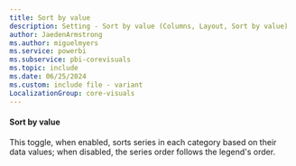 ```yaml
---
title: Sort by value
description: Setting - Sort by value (Columns, Layout, Sort by value)
author: JaedenArmstrong
ms.author: miguelmyers
ms.service: powerbi
ms.subservice: pbi-corevisuals
ms.topic: include
ms.date: 06/25/2024
ms.custom: include file - variant
LocalizationGroup: core-visuals
---
```

#### Sort by value

This toggle, when enabled, sorts series in each category based on their data values; when disabled, the series order follows the legend's order.
